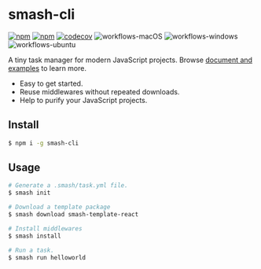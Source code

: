# smash-cli

[![npm](https://img.shields.io/npm/v/smash-cli)](https://www.npmjs.com/package/smash-cli)
[![npm](https://img.shields.io/npm/dm/smash-cli)](https://www.npmjs.com/package/smash-cli)
[![codecov](https://codecov.io/gh/chenhaihong/smash-cli/branch/master/graph/badge.svg)](https://codecov.io/gh/chenhaihong/smash-cli)
![workflows-macOS](https://github.com/chenhaihong/smash-cli/workflows/macOS/badge.svg)
![workflows-windows](https://github.com/chenhaihong/smash-cli/workflows/windows/badge.svg)
![workflows-ubuntu](https://github.com/chenhaihong/smash-cli/workflows/ubuntu/badge.svg)

A tiny task manager for modern JavaScript projects. Browse
<a href="https://www.smash-cli.com" target="_blank" title="smash-cli">document and examples</a> to learn more.

- Easy to get started.
- Reuse middlewares without repeated downloads.
- Help to purify your JavaScript projects.

## Install

```bash
$ npm i -g smash-cli
```

## Usage

```bash
# Generate a .smash/task.yml file.
$ smash init

# Download a template package
$ smash download smash-template-react

# Install middlewares
$ smash install

# Run a task.
$ smash run helloworld
```

